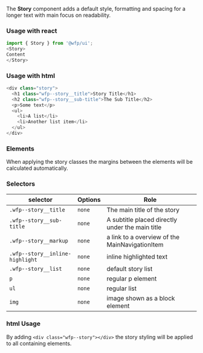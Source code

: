 
The **Story** component adds a default style, formatting and spacing for a longer text with main focus on readability.

### Usage with react
```js
import { Story } from '@wfp/ui';
<Story>
Content
</Story>
```

### Usage with html
```js
<div class="story">
  <h1 class="wfp--story__title">Story Title</h1>
  <h2 class="wfp--story__sub-title">The Sub Title</h2>
  <p>Some text</p>
  <ul>
    <li>A list</li>
    <li>Another list item</li>
  </ul>
</div>
```

### Elements

When applying the story classes the margins between the elements will be calculated automatically.


### Selectors

| selector | Options | Role   |
| -------- | ----------- | ----------- |
| `.wfp--story__title` | `none` | The main title of the story|
| `.wfp--story__sub-title` | `none` | A subtitle placed directly under the main title |
| `.wfp--story__markup` | `none` | a link to a overview of the MainNavigationItem |
| `.wfp--story__inline-highlight` | `none` | inline highlighted text |
| `.wfp--story__list` | `none` | default story list |
| `p` | `none` | regular p element |
| `ul` | `none` | regular list |
| `img` | `none` | image shown as a block element |


### html Usage

By adding `<div class="wfp--story"></div>` the story styling will be applied to all containing elements.

